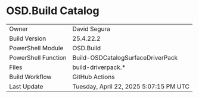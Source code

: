 ﻿# OSD.Build Catalog

| | |
|-|-|
| Owner | David Segura |
| Build Version | 25.4.22.2 |
| PowerShell Module | OSD.Build |
| PowerShell Function | Build-OSDCatalogSurfaceDriverPack |
| Files | build-driverpack.* |
| Build Workflow | GitHub Actions |
| Last Update | Tuesday, April 22, 2025 5:07:15 PM UTC |
